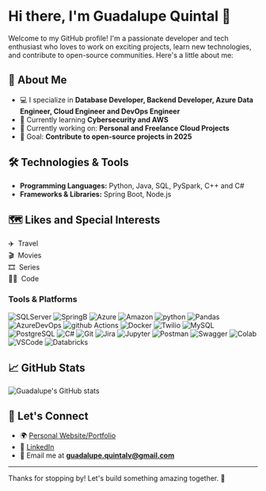 # Hi there, I'm Guadalupe Quintal 👋

Welcome to my GitHub profile! I'm a passionate developer and tech enthusiast who loves to work on exciting projects, learn new technologies, and contribute to open-source communities.
Here's a little about me:

## 🚀 About Me
- 💻 I specialize in **Database Developer, Backend Developer, Azure Data Engineer, Cloud Engineer and DevOps Engineer**
- 🌱 Currently learning **Cybersecurity and AWS**
- 🔭 Currently working on: **Personal and Freelance Cloud Projects**
- 🎯 Goal: **Contribute to open-source projects in 2025**

## 🛠️ Technologies & Tools
- **Programming Languages:** Python, Java, SQL, PySpark, C++ and C#
- **Frameworks & Libraries:** Spring Boot, Node.js

## 🗺️ Likes and Special Interests

✈️ &nbsp;Travel<br>
🎬 &nbsp;Movies<br>
🎞️ &nbsp;Series<br>
🧑‍💻 &nbsp;Code<br>

### Tools & Platforms

![SQLServer](https://img.shields.io/badge/Microsoft%20SQL%20Server-CC2927?style=for-the-badge&logo=microsoft%20sql%20server&logoColor=white)
![SpringB](https://img.shields.io/badge/Spring_Boot-6DB33F?style=for-the-badge&logo=spring-boot&logoColor=white)
![Azure](https://img.shields.io/badge/azure-0078D4?logo=microsoft-azure&logoColor=white&style=for-the-badge)
![Amazon](https://img.shields.io/badge/Amazon_AWS-232F3E?style=for-the-badge&logo=amazon-aws&logoColor=white)
![python](https://img.shields.io/badge/Python-FFD43B?style=for-the-badge&logo=python&logoColor=blue)
![Pandas](https://img.shields.io/badge/Pandas-2C2D72?style=for-the-badge&logo=pandas&logoColor=white)
![AzureDevOps](https://img.shields.io/badge/Azure_DevOps-0078D7?style=for-the-badge&logo=azure-devops&logoColor=white)
![github Actions](https://img.shields.io/badge/GitHub_Actions-2088FF?style=for-the-badge&logo=github-actions&logoColor=white)
![Docker](https://img.shields.io/badge/docker-2496ED?logo=docker&logoColor=white&style=for-the-badge)
![Twilio](https://img.shields.io/badge/Twilio-F22F46?style=for-the-badge&logo=Twilio&logoColor=white)
![MySQL](https://img.shields.io/badge/MySQL-005C84?style=for-the-badge&logo=mysql&logoColor=white)
![PostgreSQL](https://img.shields.io/badge/PostgreSQL-316192?style=for-the-badge&logo=postgresql&logoColor=white)
![C#](https://img.shields.io/badge/C%23-239120?style=for-the-badge&logo=csharp&logoColor=white)
![Git](https://img.shields.io/badge/GIT-E44C30?style=for-the-badge&logo=git&logoColor=white)
![Jira](https://img.shields.io/badge/Jira-0052CC?style=for-the-badge&logo=Jira&logoColor=white)
![Jupyter](https://img.shields.io/badge/Jupyter-F37626.svg?&style=for-the-badge&logo=Jupyter&logoColor=white)
![Postman](https://img.shields.io/badge/Postman-FF6C37?style=for-the-badge&logo=Postman&logoColor=white)
![Swagger](https://img.shields.io/badge/Swagger-85EA2D?style=for-the-badge&logo=Swagger&logoColor=white)
![Colab](https://img.shields.io/badge/Colab-F9AB00?style=for-the-badge&logo=googlecolab&color=525252)
![VSCode](https://img.shields.io/badge/Visual_Studio_Code-0078D4?style=for-the-badge&logo=visual%20studio%20code&logoColor=white)
![Databricks](https://img.shields.io/badge/Databricks-FF3621?style=for-the-badge&logo=Databricks&logoColor=white)


## 📈 GitHub Stats
![Guadalupe's GitHub stats](https://github-readme-stats.vercel.app/api?username=gquintal&show_icons=true&theme=material-palenight)

<!-- ![Top Langs](https://github-readme-stats.vercel.app/api/top-langs/?username=gquintal&layout=compact) -->

## 🤝 Let's Connect
- 🌍 [Personal Website/Portfolio](https://pages.github.com/)
- 💼 [LinkedIn](https://www.linkedin.com/in/gquintal09/)
- 📧 Email me at **guadalupe.quintalv@gmail.com**

---

Thanks for stopping by! Let's build something amazing together. 🚀
